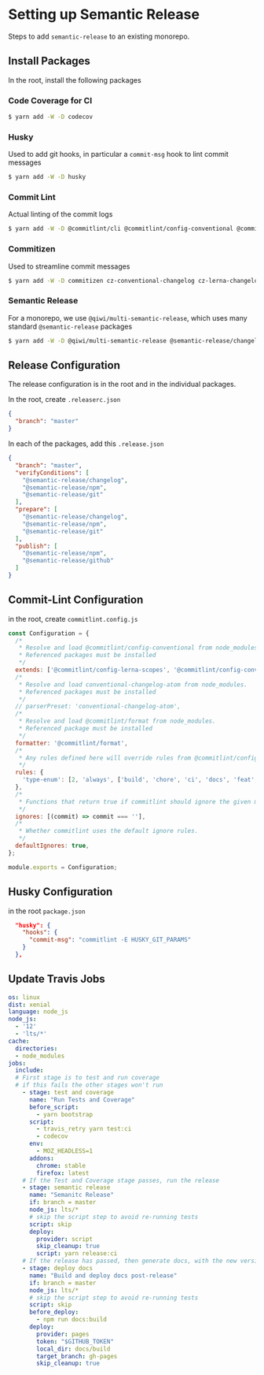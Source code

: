 # Setting up Semantic Release

Steps to add `semantic-release` to an existing monorepo.

## Install Packages
In the root, install the following packages

### Code Coverage for CI

```sh
$ yarn add -W -D codecov
```

### Husky
Used to add git hooks, in particular a `commit-msg` hook to lint commit messages

```sh
$ yarn add -W -D husky
```

### Commit Lint
Actual linting of the commit logs

```sh
$ yarn add -W -D @commitlint/cli @commitlint/config-conventional @commitlint/config-lerna-scopes @commitlint/prompt
```

### Commitizen
Used to streamline commit messages

```sh
$ yarn add -W -D commitizen cz-conventional-changelog cz-lerna-changelog
```
### Semantic Release
For a monorepo, we use `@qiwi/multi-semantic-release`, which uses many standard `@semantic-release` packages

```sh
$ yarn add -W -D @qiwi/multi-semantic-release @semantic-release/changelog @semantic-release/commit-analyzer @semantic-release/git @semantic-release/github @semantic-release/npm
```

## Release Configuration

The release configuration is in the root and in the individual packages.

In the root, create `.releaserc.json`

```json
{
  "branch": "master"
}
```

In each of the packages, add this `.release.json`

```json
{
  "branch": "master",
  "verifyConditions": [
    "@semantic-release/changelog",
    "@semantic-release/npm",
    "@semantic-release/git"
  ],
  "prepare": [
    "@semantic-release/changelog",
    "@semantic-release/npm",
    "@semantic-release/git"
  ],
  "publish": [
    "@semantic-release/npm",
    "@semantic-release/github"
  ]
}

```

## Commit-Lint Configuration

in the root, create `commitlint.config.js`

```js
const Configuration = {
  /*
   * Resolve and load @commitlint/config-conventional from node_modules.
   * Referenced packages must be installed
   */
  extends: ['@commitlint/config-lerna-scopes', '@commitlint/config-conventional'],
  /*
   * Resolve and load conventional-changelog-atom from node_modules.
   * Referenced packages must be installed
   */
  // parserPreset: 'conventional-changelog-atom',
  /*
   * Resolve and load @commitlint/format from node_modules.
   * Referenced package must be installed
   */
  formatter: '@commitlint/format',
  /*
   * Any rules defined here will override rules from @commitlint/config-conventional
   */
  rules: {
    'type-enum': [2, 'always', ['build', 'chore', 'ci', 'docs', 'feat', 'fix', 'perf', 'refactor', 'revert', 'style', 'test']],
  },
  /*
   * Functions that return true if commitlint should ignore the given message.
   */
  ignores: [(commit) => commit === ''],
  /*
   * Whether commitlint uses the default ignore rules.
   */
  defaultIgnores: true,
};

module.exports = Configuration;
```


## Husky Configuration
in the root `package.json`

```json
  "husky": {
    "hooks": {
      "commit-msg": "commitlint -E HUSKY_GIT_PARAMS"
    }
  },
```

## Update Travis Jobs

```yml
os: linux
dist: xenial
language: node_js
node_js: 
  - '12'
  - 'lts/*'
cache:
  directories:
  - node_modules
jobs: 
  include:
  # First stage is to test and run coverage
  # if this fails the other stages won't run
    - stage: test and coverage
      name: "Run Tests and Coverage"
      before_script:
        - yarn bootstrap
      script:
        - travis_retry yarn test:ci
        - codecov
      env:
        - MOZ_HEADLESS=1
      addons:
        chrome: stable
        firefox: latest
    # If the Test and Coverage stage passes, run the release
    - stage: semantic release
      name: "Semanitc Release"
      if: branch = master
      node_js: lts/*
      # skip the script step to avoid re-running tests
      script: skip
      deploy: 
        provider: script
        skip_cleanup: true
        script: yarn release:ci
    # If the release has passed, then generate docs, with the new version numbers
    - stage: deploy docs
      name: "Build and deploy docs post-release"
      if: branch = master
      node_js: lts/*
      # skip the script step to avoid re-running tests
      script: skip
      before_deploy:
        - npm run docs:build
      deploy:
        provider: pages
        token: "$GITHUB_TOKEN"
        local_dir: docs/build
        target_branch: gh-pages
        skip_cleanup: true
    
```